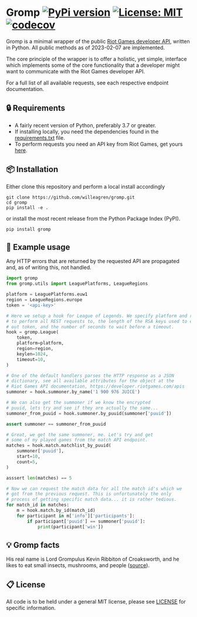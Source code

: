 # Gromp [![PyPi version](https://img.shields.io/pypi/v/gromp.svg)](https://pypi.org/project/gromp/) [![License: MIT](https://img.shields.io/badge/License-MIT-yellow.svg)](https://opensource.org/licenses/MIT) [![codecov](https://codecov.io/gh/willeagren/gromp/branch/main/graph/badge.svg?token=52WSCE8Q09)](https://codecov.io/gh/willeagren/gromp)

Gromp is a minimal wrapper of the public [Riot Games developer API](https://developer.riotgames.com/apis), 
written in Python. All public methods as of 2023-02-07 are implemented.

The core principle of the wrapper is to offer a holistic, yet simple, interface which implements some of the core functionality that a developer might want to communicate with the Riot Games developer API.

For a full list of all available requests, see each respective endpoint documentation.

## :lock: Requirements

- A fairly recent version of Python, preferably 3.7 or greater.
- If installing locally, you need the dependencies found in the [requirements.txt](https://github.com/willeagren/gromp/blob/55a99e52138a7c9f3b5faa446c30bc6b66c9295d/requirements.txt) file.
- To perform requests you need an API key from Riot Games, get yours [here](https://developer.riotgames.com/).

## :package: Installation

Either clone this repository and perform a local install accordingly
```
git clone https://github.com/willeagren/gromp.git
cd gromp
pip install -e .
```
or install the most recent release from the Python Package Index (PyPI).
```
pip install gromp
```


## :rocket: Example usage
Any HTTP errors that are returned by the requested API are propagated and, as of writing this, not handled.
```python
import gromp
from gromp.utils import LeaguePlatforms, LeagueRegions

platform = LeaguePlatforms.euw1
region = LeagueRegions.europe
token = '<api-key>'

# Here we setup a hook for League of Legends. We specify platform and region
# to perform all REST requests to, the length of the RSA keys used to encrypt
# out token, and the number of seconds to wait before a timeout.
hook = gromp.League(
    token,
    platform=platform,
    region=region,
    keylen=1024,
    timeout=10,
)

# One of the default handlers parses the HTTP response as a JSON
# dictionary, see all available attributes for the object at the
# Riot Games API documentation, https://developer.riotgames.com/apis
summoner = hook.summoner.by_name('1 900 976 JUICE')

# We can also get the summoner if we know the encrypted
# puuid, lets try and see if they are actually the same...
summoner_from_puuid = hook.summoner.by_puuid(summoner['puuid'])

assert summoner == summoner_from_puuid

# Great, we get the same summoner, me. Let's try and get
# some of my played games from the match API endpoint.
matches = hook.match.matchlist_by_puuid(
    summoner['puuid'],
    start=10,
    count=5,
)

asssert len(matches) == 5

# Now we can request the match data for all the match id's which we
# got from the previous request. This is unfortunately the only 
# process of getting specific match data... it is rather tedious.
for match_id in matches:
    m = hook.match.by_id(match_id)
    for participant in m['info']['participants']:
        if participant['puuid'] == summoner['puuid']:
            print(participant['win'])

```

## :bulb: Gromp facts
His real name is Lord Grompulus Kevin Ribbiton of Croaksworth, and he likes to eat small insects, mushrooms, and people ([source](https://leagueoflegends.fandom.com/wiki/Gromp)). 

## :clipboard: License
All code is to be held under a general MIT license, please see [LICENSE](https://github.com/willeagren/gromp/blob/main/LICENSE) for specific information.


